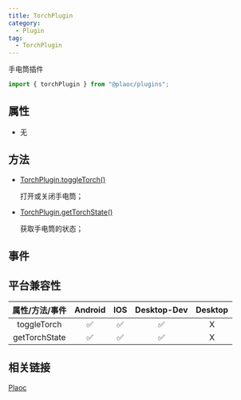 ```yaml
---
title: TorchPlugin
category:
  - Plugin
tag:
  - TorchPlugin 
---
```


手电筒插件

```js
import { torchPlugin } from "@plaoc/plugins";
```

## 属性

  - 无

## 方法

  - [TorchPlugin.toggleTorch()](./toggle-torch.md)

    打开或关闭手电筒；

  - [TorchPlugin.getTorchState()]()

    获取手电筒的状态；

## 事件

## 平台兼容性

| 属性/方法/事件    | Android | IOS | Desktop-Dev | Desktop |
|:---------------:|:-------:|:---:|:-----------:|:-------:|
| toggleTorch     | ✅      | ✅  | ✅           | X       |
| getTorchState   | ✅      | ✅  | ✅           | X       |

## 相关链接

[Plaoc](../../)


